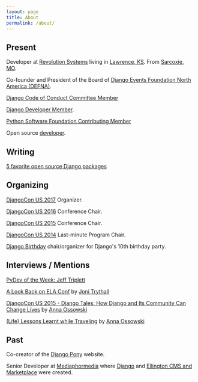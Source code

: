 ```yaml
---
layout: page
title: About
permalink: /about/
---
```


## Present

Developer at [Revolution Systems](http://revsys.com/) living in [Lawrence, KS](http://en.wikipedia.org/wiki/Lawrence,_Kansas). From [Sarcoxie, MO](http://en.wikipedia.org/wiki/Sarcoxie,_Missouri).

Co-founder and President of the Board of [Django Events Foundation North America (DEFNA)](https://github.com/defna).

[Django Code of Conduct Committee Member](https://www.djangoproject.com/foundation/committees/#conduct)

[Django Developer Member](https://www.djangoproject.com/foundation/developer-members/).

[Python Software Foundation Contributing Member](https://www.python.org/psf/membership/)

Open source [developer](https://github.com/jefftriplett).

## Writing

[5 favorite open source Django packages](https://opensource.com/business/15/12/5-favorite-open-source-django-packages)

## Organizing

[DjangoCon US 2017](https://2017.djangocon.us/) Organizer.

[DjangoCon US 2016](https://2016.djangocon.us/) Conference Chair.

[DjangoCon US 2015](https://2015.djangocon.us/) Conference Chair.

[DjangoCon US 2014](https://2014.djangocon.us/) Last-minute Program Chair.

[Django Birthday](https://djangobirthday.com/) chair/organizer for Django's 10th birthday party.

## Interviews / Mentions

[PyDev of the Week: Jeff Triplett](http://www.blog.pythonlibrary.org/2016/01/04/pydev-of-the-week-jeff-triplett/)

[A Look Back on ELA Conf](http://jonibologna.com/a-look-back-on-ela-conf/) by [Joni Trythall](https://twitter.com/JoniTrythall)

[DjangoCon US 2015 - Django Tales: How Django and Its Community Can Change Lives](https://www.youtube.com/watch?v=JQkM_fOlb2A) by [Anna Ossowski](https://twitter.com/OssAnna16)

[(Life) Lessons Learnt while Traveling](http://anna-oz.tumblr.com/post/156114754840/life-lessons-learnt-while-traveling) by [Anna Ossowski](https://twitter.com/OssAnna16)

## Past

Co-creator of the [Django Pony](http://www.djangopony.com/) website.

Senior Developer at [Mediaphormedia](http://mediaphormedia.com/) where [Django](http://djangoproject.com/) and [Ellington CMS and Marketplace](http://www.ellingtoncms.com/) were created.
